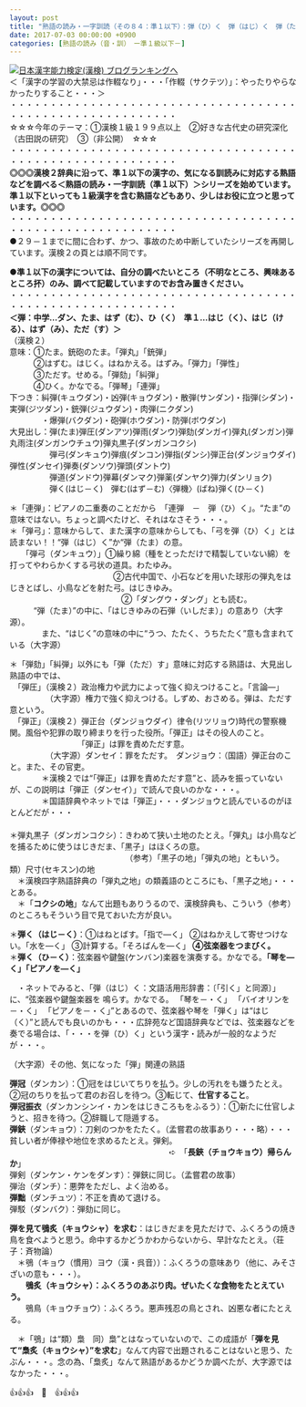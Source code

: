 ```yaml
---
layout: post
title: "熟語の読み・一字訓読（その８４：準１以下）：弾（ひ）く　弾（はじ）く　弾（ただ）す"
date: 2017-07-03 00:00:00 +0900
categories: [熟語の読み（音・訓）　ー準１級以下－]
---
```


[![](/syuusyuu9701/assets/images/熟語の読み・一字訓読（その８４：準１以下）：弾（ひ）く-弾（はじ）く-弾（ただ）す-br_c_3028_1.gif)](http://blog.with2.net/link.php?1659096:3028 "日本漢字能力検定(漢検) ブログランキングへ")[日本漢字能力検定(漢検) ブログランキングへ](http://blog.with2.net/link.php?1659096:3028)  
＜「漢字の学習の大禁忌は作輟なり」・・・「作輟（サクテツ）」：やったりやらなかったりすること・・・＞  
・・・・・・・・・・・・・・・・・・・・・・・・・・・・・・・・・・・・・・・・・・・・・・・・・・・・・・・・・  
☆☆☆今年のテーマ：①漢検１級１９９点以上　②好きな古代史の研究深化（古田説の研究）　③（非公開）　☆☆☆　　  
・・・・・・・・・・・・・・・・・・・・・・・・・・・・・・・・・・・・・・・・・・・・・・・・・・・・・・・・・  
**◎◎◎漢検２辞典に沿って、準１以下の漢字の、気になる訓読みに対応する熟語などを調べる＜熟語の読み・一字訓読（準１以下）＞シリーズを始めています。準１以下といっても１級漢字を含む熟語などもあり、少しはお役に立つと思っています。◎◎◎**  
・・・・・・・・・・・・・・・・・・・・・・・・・・・・・・・・・・・・・・・・・・・・・・・・・・・・・・・・・  
●２９－１までに間に合わず、かつ、事故のため中断していたシリーズを再開しています。漢検２の頁とは順不同です。  
  
**●準１以下の漢字については、自分の調べたいところ（不明なところ、興味あるところ抔）のみ、調べて記載していますのでお含み置きください。**  
・・・・・・・・・・・・・・・・・・・・・・・・・・・・・・・・・・・・・・・・・・・・・・・・・・・・・・・・・  
**＜弾：中学…ダン、たま、はず（む）、ひ（く）　準１…はじ（く）、はじ（ける）、はず（み）、ただ（す）＞**  
（漢検２）  
意味：①たま。銃砲のたま。「弾丸」「銃弾」   
　　　②はずむ。はじく。はねかえる。はずみ。「弾力」「弾性」   
　　　③ただす。せめる。「弾劾」「糾弾」   
　　　④ひく。かなでる。「弾琴」「連弾」  
下つき：糾弾(キュウダン)・凶弾(キョウダン)・散弾(サンダン)・指弾(シダン)・実弾(ジツダン)・銃弾(ジュウダン)・肉弾(ニクダン)  
　　　　・爆弾(バクダン)・砲弾(ホウダン)・防弾(ボウダン)  
大見出し：弾(たま)弾圧(ダンアツ)弾雨(ダンウ)弾劾(ダンガイ)弾丸(ダンガン)弾丸雨注(ダンガンウチュウ)弾丸黒子(ダンガンコクシ)  
　　　　　弾弓(ダンキュウ)弾痕(ダンコン)弾指(ダンシ)弾正台(ダンジョウダイ)弾性(ダンセイ)弾奏(ダンソウ)弾頭(ダントウ)  
　　　　　弾道(ダンドウ)弾幕(ダンマク)弾薬(ダンヤク)弾力(ダンリョク)　  
　　　　　弾く(はじ－く)　弾む(はず－む)〈弾機〉(ばね)弾く(ひ－く)  
  
＊「連弾」：ピアノの二重奏のことだから　「連弾　－　弾（ひ）く」。“たま”の意味ではない。ちょっと調べたけど、それはなさそう・・・。  
＊「弾弓」：意味からして、また漢字の意味からしても、「弓を弾（ひ）く」とは読まない！！“弾（はじ）く”か“弾（たま）の意。  
　　「弾弓（ダンキュウ）」①繰り綿（種をとっただけで精製していない綿）を打ってやわらかくする弓状の道具。わたゆみ。   
　　　　　　　　　　　　　②古代中国で、小石などを用いた球形の弾丸をはじきとばし、小鳥などを射た弓。はじきゆみ。  
　　　　　　　　　　　　　　②「ダングウ・ダング」とも読む。  
　　　“弾（たま）”の中に、「はじきゆみの石弾（いしだま）」の意あり（大字源）。  
　　　　また、“はじく”の意味の中に“うつ、たたく、うちたたく”意も含まれている（大字源）  
  
＊「弾劾」「糾弾」以外にも「弾（ただ）す」意味に対応する熟語は、大見出し熟語の中では、  
　「弾圧」（漢検２）政治権力や武力によって強く抑えつけること。「言論―」  
　　　　　（大字源）権力で強く抑えつける。しずめ、おさめる。弾は、ただす意という。  
　「弾正」（漢検２）弾正台（ダンジョウダイ）律令(リツリョウ)時代の警察機関。風俗や犯罪の取り締まりを行った役所。「弾正」はその役人のこと。  
　　　　　　　　　「弾正」は罪を責めただす意。  
　　　　　（大字源）ダンセイ：罪をただす。　ダンジョウ：（国語）弾正台のこと。また、その官吏。  
　　　　＊漢検２では“「弾正」は罪を責めただす意”と、読みを振っていないが、この説明は「弾正（ダンセイ）」で読んで良いのかな・・・。  
　　　　＊国語辞典やネットでは「弾正」・・・ダンジョウと読んでいるのがほとんどだが・・・　  
　  
＊弾丸黒子（ダンガンコクシ）：きわめて狭い土地のたとえ。「弾丸」は小鳥などを捕るために使うはじきだま、「黒子」はほくろの意。  
　　　　　　　　　　　　　　　（参考）「黒子の地」「弾丸の地」ともいう。　類）尺寸(セキスン)の地  
　＊漢検四字熟語辞典の「弾丸之地」の類義語のところにも、「黒子之地」・・・とある。  
　＊「**コクシの地**」なんて出題もありうるので、漢検辞典も、こういう（参考）のところもそういう目で見ておいた方が良い。  
  
＊**弾く（はじ－く）**：①はねとばす。「指で―く」 ②はねかえして寄せつけない。「水を―く」 ③計算する。「そろばんを―く」 **④弦楽器をつまびく。**  
＊**弾く（ひ－く）**：弦楽器や鍵盤(ケンバン)楽器を演奏する。かなでる。**「琴を―く」「ピアノを―く」**  
  
　・ネットでみると、「弾（はじ）く：文語活用形辞書：〔「引く」と同源〕」に、“弦楽器や鍵盤楽器を 鳴らす。かなでる。 「琴を－・く」 「バイオリンを－・く」 「ピアノを－・く」”とあるので、弦楽器や琴を「弾く」は“はじ（く）”と読んでも良いのかも・・・広辞苑など国語辞典などでは、弦楽器などを奏でる場合は、「・・・を弾（ひ）く」という漢字・読みが一般的なようだが・・・。  
  
（大字源）その他、気になった「弾」関連の熟語  
  
**弾冠**（ダンカン）：①冠をはじいてちりを払う。少しの汚れをも嫌うたとえ。②冠のちりを払って君のお召しを待つ。③転じて、**仕官すること**。  
**弾冠振衣**（ダンカンシンイ・カンをはじきころもをふるう）：①新たに仕官しようと、招きを待つ。②辞職して隠遁する。  
**弾鋏**（ダンキョウ）：刀剣のつかをたたく。（孟嘗君の故事あり・・・略）・・・貧しい者が俸禄や地位を求めるたとえ。弾剣。  
　　　　　　　　　　　　　　　　　　　　➪　「**長鋏（チョウキョウ）帰らんか**」  
弾剣（ダンケン・ケンをダンす）：弾鋏に同じ。（孟嘗君の故事）  
弾治（ダンチ）：悪弊をただし、よく治める。  
**弾黜**（ダンチュツ）：不正を責めて退ける。  
弾駁（ダンバク）：弾劾に同じ。  
  
**弾を見て鴞炙（キョウシャ）を求む**：はじきだまを見ただけで、ふくろうの焼き鳥を食べようと思う。命中するかどうかわからないから、早計なたとえ。（荘子：斉物論）  
　＊鴞（キョウ（慣用）ヨウ（漢・呉音））：ふくろうの意味あり（他に、みそさざいの意も・・・）。  
　　**鴞炙（キョウシャ）：ふくろうのあぶり肉。ぜいたくな食物をたとえていう。**  
　　鴞鳥（キョウチョウ）：ふくろう。悪声残忍の鳥とされ、凶悪な者にたとえる。  
  
　＊「鴞」は“類）梟　同）梟”とはなっていないので、この成語が「**弾を見て“梟炙（キョウシャ）”を求む**」なんて内容で出題されることはないと思う、たぶん・・・。念の為、「梟炙」なんて熟語があるかどうか調べたが、大字源ではなかった・・・。  
  
👍👍👍　🐔　👍👍👍